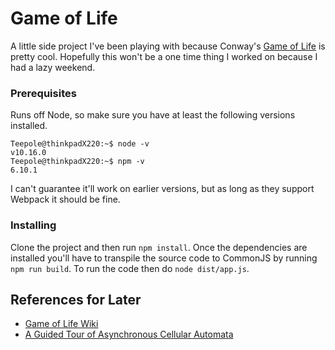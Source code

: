 # Game of Life

A little side project I've been playing with because Conway's [Game of Life](https://en.wikipedia.org/wiki/Conway%27s_Game_of_Life) is pretty cool. Hopefully this won't be a one time thing I worked on because I had a lazy weekend.

### Prerequisites

Runs off Node, so make sure you have at least the following versions installed.

```
Teepole@thinkpadX220:~$ node -v
v10.16.0
Teepole@thinkpadX220:~$ npm -v
6.10.1
```

I can't guarantee it'll work on earlier versions, but as long as they support Webpack it should be fine.

### Installing

Clone the project and then run `npm install`. Once the dependencies are installed you'll have to transpile the source code to CommonJS by running `npm run build`. To run the code then do `node dist/app.js`.


## References for Later

* [Game of Life Wiki](http://www.conwaylife.com/wiki/Main_Page)
* [A Guided Tour of Asynchronous Cellular Automata](https://arxiv.org/abs/1406.0792)


